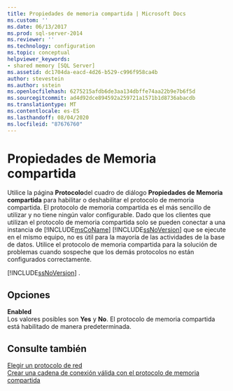 ```yaml
---
title: Propiedades de memoria compartida | Microsoft Docs
ms.custom: ''
ms.date: 06/13/2017
ms.prod: sql-server-2014
ms.reviewer: ''
ms.technology: configuration
ms.topic: conceptual
helpviewer_keywords:
- shared memory [SQL Server]
ms.assetid: dc1704da-eacd-4d26-b529-c996f958ca4b
author: stevestein
ms.author: sstein
ms.openlocfilehash: 6275215afdb6de3aa134dbffe74aa22b9e7b6f5d
ms.sourcegitcommit: ad4d92dce894592a259721a1571b1d8736abacdb
ms.translationtype: MT
ms.contentlocale: es-ES
ms.lasthandoff: 08/04/2020
ms.locfileid: "87676760"
---
```

# <a name="shared-memory-properties"></a>Propiedades de Memoria compartida
  Utilice la página **Protocolo**del cuadro de diálogo **Propiedades de Memoria compartida** para habilitar o deshabilitar el protocolo de memoria compartida. El protocolo de memoria compartida es el más sencillo de utilizar y no tiene ningún valor configurable. Dado que los clientes que utilizan el protocolo de memoria compartida solo se pueden conectar a una instancia de [!INCLUDE[msCoName](../../includes/msconame-md.md)] [!INCLUDE[ssNoVersion](../../includes/ssnoversion-md.md)] que se ejecute en el mismo equipo, no es útil para la mayoría de las actividades de la base de datos. Utilice el protocolo de memoria compartida para la solución de problemas cuando sospeche que los demás protocolos no están configurados correctamente.  
  
 [!INCLUDE[ssNoVersion](../../includes/ssnoversion-md.md)] .  
  
## <a name="options"></a>Opciones  
 **Enabled**  
 Los valores posibles son **Yes** y **No**. El protocolo de memoria compartida está habilitado de manera predeterminada.  
  
## <a name="see-also"></a>Consulte también  
 [Elegir un protocolo de red](../../../2014/tools/configuration-manager/choosing-a-network-protocol.md)   
 [Crear una cadena de conexión válida con el protocolo de memoria compartida](../../../2014/tools/configuration-manager/creating-a-valid-connection-string-using-shared-memory-protocol.md)  
  
  

